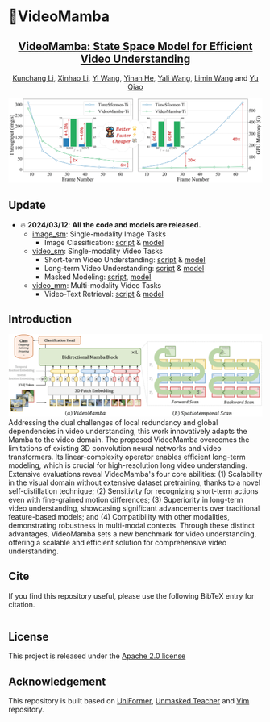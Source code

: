 # :snake:VideoMamba

<div align="center">

<h2><a href="">VideoMamba: State Space Model for Efficient Video Understanding</a></h2>

[Kunchang Li](https://scholar.google.com/citations?user=D4tLSbsAAAAJ), [Xinhao Li](https://leexinhao.github.io/), [Yi Wang](https://scholar.google.com.hk/citations?hl=zh-CN&user=Xm2M8UwAAAAJ), [Yinan He](https://scholar.google.com/citations?user=EgfF_CEAAAAJ), [Yali Wang](https://scholar.google.com/citations?user=hD948dkAAAAJ), [Limin Wang](https://scholar.google.com/citations?user=HEuN8PcAAAAJ) and [Yu Qiao](https://scholar.google.com/citations?user=gFtI-8QAAAAJ&hl)

</div>

![teaser](./assets/comparison.png)

## Update

- :fire: **2024/03/12**: **All the code and models are released.**
  - [image_sm](./videomamba/image_sm/README.md): Single-modality Image Tasks
    - Image Classification: [script](./videomamba/image_sm/README.md) & [model](./videomamba/image_sm/MODEL_ZOO.md)
  - [video_sm](./videomamba/video_sm/README.md): Single-modality Video Tasks
    - Short-term Video Understanding: [script](./videomamba/video_sm/README.md) & [model](./videomamba/video_sm/MODEL_ZOO.md)
    - Long-term Video Understanding: [script](./videomamba/video_sm/README.md) & [model](./videomamba/video_sm/MODEL_ZOO.md)
    - Masked Modeling: [script](./videomamba/video_sm/README.md), [model](./videomamba/video_sm/MODEL_ZOO.md)
  - [video_mm](./videomamba/video_mm/README.md): Multi-modality Video Tasks
    - Video-Text Retrieval: [script](./videomamba/video_sm/README.md) & [model](./videomamba/video_sm/MODEL_ZOO.md)


## Introduction

![teaser](./assets/framework.png)
Addressing the dual challenges of local redundancy and global dependencies in video understanding, this work innovatively adapts the Mamba to the video domain. The proposed VideoMamba overcomes the limitations of existing 3D convolution neural networks and video transformers. Its linear-complexity operator enables efficient long-term modeling, which is crucial for high-resolution long video understanding. Extensive evaluations reveal VideoMamba's four core abilities: (1) Scalability in the visual domain without extensive dataset pretraining, thanks to a novel self-distillation technique; (2) Sensitivity for recognizing short-term actions even with fine-grained motion differences; (3) Superiority in long-term video understanding, showcasing significant advancements over traditional feature-based models; and (4) Compatibility with other modalities, demonstrating robustness in multi-modal contexts. Through these distinct advantages, VideoMamba sets a new benchmark for video understanding, offering a scalable and efficient solution for comprehensive video understanding. 


## Cite

If you find this repository useful, please use the following BibTeX entry for citation.

```latex

```

## License

This project is released under the [Apache 2.0 license](./LICENSE)

## Acknowledgement

This repository is built based on [UniFormer](https://github.com/Sense-X/UniFormer), [Unmasked Teacher](https://github.com/OpenGVLab/unmasked_teacher) and [Vim](https://github.com/hustvl/Vim) repository.
